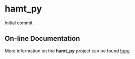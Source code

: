 # hamt_py

Initial commit.
## On-line Documentation

More information on the **hamt_py** project can be found
[here](https://jddixon.github.io/hamt_py)
